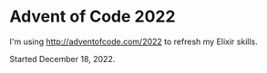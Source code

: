 # Advent of Code 2022

I'm using http://adventofcode.com/2022 to refresh my Elixir skills.

Started December 18, 2022.
